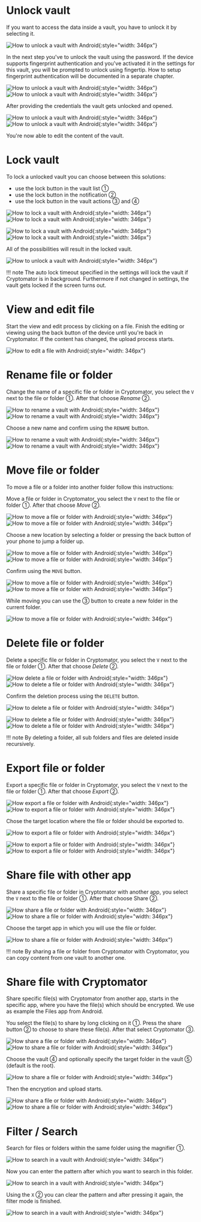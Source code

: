 # Unlock vault

If you want to access the data inside a vault, you have to unlock it by selecting it.

![How to unlock a vault with Android](../img/android/unlock-vault-0-select.png){:style="width: 346px"}

In the next step you've to unlock the vault using the password. If the device supports fingerprint authentication and you've activated it in the settings for this vault, you will be prompted to unlock using fingertip. How to setup fingerprint authentication will be documented in a separate chapter.

![How to unlock a vault with Android](../img/android/unlock-vault-1-using-password.png){:style="width: 346px"} ![How to unlock a vault with Android](../img/android/unlock-vault-2-using-fingerprint.png){:style="width: 346px"}

After providing the credentials the vault gets unlocked and opened.

![How to unlock a vault with Android](../img/android/unlock-vault-3-loading.png){:style="width: 346px"} ![How to unlock a vault with Android](../img/android/unlock-vault-4-unlocked.png){:style="width: 346px"}

You're now able to edit the content of the vault.

# Lock vault

To lock a unlocked vault you can choose between this solutions:

* use the lock button in the vault list ①
* use the lock button in the notification ②
* use the lock button in the vault actions ③ and ④

![How to lock a vault with Android](../img/android/lock-vault-0-lock.png){:style="width: 346px"} ![How to lock a vault with Android](../img/android/lock-vault-1-notification.png){:style="width: 346px"}

![How to lock a vault with Android](../img/android/lock-vault-2-lock-start.png){:style="width: 346px"} ![How to lock a vault with Android](../img/android/lock-vault-3-select-lock.png){:style="width: 346px"}

All of the possibilities will result in the locked vault.

![How to unlock a vault with Android](../img/android/lock-vault-4-finish.png){:style="width: 346px"}

!!! note
    The auto lock timeout specified in the settings will lock the vault if Cryptomator is in background. Furthermore if not changed in settings, the vault gets locked if the screen turns out.

# View and edit file

Start the view and edit process by clicking on a file. Finish the editing or viewing using the back button of the device until you're back in Cryptomator. If the content has changed, the upload process starts.

![How to edit a file with Android](../img/android/edit-file.gif){:style="width: 346px"}

# Rename file or folder

Change the name of a specific file or folder in Cryptomator, you select the `V` next to the file or folder ①.
After that choose _Rename_ ②.

![How to rename a vault with Android](../img/android/rename-vault-0-start.png){:style="width: 346px"} ![How to rename a vault with Android](../img/android/rename-vault-1-select-rename.png){:style="width: 346px"}

Choose a new name and confirm using the `RENAME` button.

![How to rename a vault with Android](../img/android/rename-vault-3-renameing.png){:style="width: 346px"} ![How to rename a vault with Android](../img/android/rename-vault-4-finish.png){:style="width: 346px"}

# Move file or folder

To move a file or a folder into another folder follow this instructions:

Move a file or folder in Cryptomator, you select the `V` next to the file or folder ①.
After that choose _Move_ ②.

![How to move a file or folder with Android](../img/android/move-file-0-start.png){:style="width: 346px"} ![How to move a file or folder with Android](../img/android/move-file-1-select-move.png){:style="width: 346px"}

Choose a new location by selecting a folder or pressing the back button of your phone to jump a folder up.

![How to move a file or folder with Android](../img/android/move-file-2-move-root.png){:style="width: 346px"} ![How to move a file or folder with Android](../img/android/move-file-3-move-target.png){:style="width: 346px"}

Confirm using the `MOVE` button.

![How to move a file or folder with Android](../img/android/move-file-3-moving.png){:style="width: 346px"} ![How to move a file or folder with Android](../img/android/move-file-4-finish.png){:style="width: 346px"}

While moving you can use the ③ button to create a new folder in the current folder.

![How to move a file or folder with Android](../img/android/move-file-5-move-folder-hint.png){:style="width: 346px"}

# Delete file or folder

Delete a specific file or folder in Cryptomator, you select the `V` next to the file or folder ①.
After that choose _Delete_ ②.

![How delete a file or folder with Android](../img/android/delete-file-0-start.png){:style="width: 346px"} ![How to delete a file or folder with Android](../img/android/delete-file-1-select-delete.png){:style="width: 346px"}

Confirm the deletion process using the `DELETE` button.

![How to delete a file or folder with Android](../img/android/delete-file-2-confirmation.png){:style="width: 346px"}

![How to delete a file or folder with Android](../img/android/delete-file-3-deleting.png){:style="width: 346px"} ![How to delete a file or folder with Android](../img/android/delete-file-4-finish.png){:style="width: 346px"}

!!! note
    By deleting a folder, all sub folders and files are deleted inside recursively.

# Export file or folder

Export a specific file or folder in Cryptomator, you select the `V` next to the file or folder ①.
After that choose _Export_ ②.

![How export a file or folder with Android](../img/android/export-file-0-start.png){:style="width: 346px"} ![How to export a file or folder with Android](../img/android/export-file-1-select-export.png){:style="width: 346px"}

Chose the target location where the file or folder should be exported to.

![How to export a file or folder with Android](../img/android/export-file-2-choose-location.png){:style="width: 346px"}

![How to export a file or folder with Android](../img/android/export-file-3-exporting.png){:style="width: 346px"} ![How to export a file or folder with Android](../img/android/export-file-4-finish.png){:style="width: 346px"}

# Share file with other app

Share a specific file or folder in Cryptomator with another app, you select the `V` next to the file or folder ①.
After that choose Share ②.

![How share a file or folder with Android](../img/android/share-file-0-start.png){:style="width: 346px"} ![How to share a file or folder with Android](../img/android/share-file-1-select-share.png){:style="width: 346px"}

Choose the target app in which you will use the file or folder.

![How to share a file or folder with Android](../img/android/share-file-2-select-app.png){:style="width: 346px"}

!!! note
    By sharing a file or folder from Cryptomator with Cryptomator, you can copy content from one vault to another one.

# Share file with Cryptomator

Share specific file(s) with Cryptomator from another app, starts in the specific app, where you have the file(s) which should be encrypted. We use as example the Files app from Android.

You select the file(s) to share by long clicking on it ①. Press the share button ② to choose to share these file(s). After that select Cryptomator ③.

![How share a file or folder with Android](../img/android/share-with-cm-0-start.png){:style="width: 346px"} ![How to share a file or folder with Android](../img/android/share-with-cm-1-choose-cm.png){:style="width: 346px"}

Choose the vault ④ and optionally specify the target folder in the vault ⑤ (default is the root).

![How to share a file or folder with Android](../img/android/share-with-cm-2-select-vault.png){:style="width: 346px"}

Then the encryption and upload starts.

![How share a file or folder with Android](../img/android/share-with-cm-3-uploading.png){:style="width: 346px"} ![How to share a file or folder with Android](../img/android/share-with-cm-4-finish.png){:style="width: 346px"}

# Filter / Search

Search for files or folders within the same folder using the magnifier ①.

![How to search in a vault with Android](../img/android/search-0-start.png){:style="width: 346px"}

Now you can enter the pattern after which you want to search in this folder.

![How to search in a vault with Android](../img/android/search-1-searched.png){:style="width: 346px"}

Using the `X` ② you can clear the pattern and after pressing it again, the filter mode is finished.

![How to search in a vault with Android](../img/android/search-2-finish.png){:style="width: 346px"}
